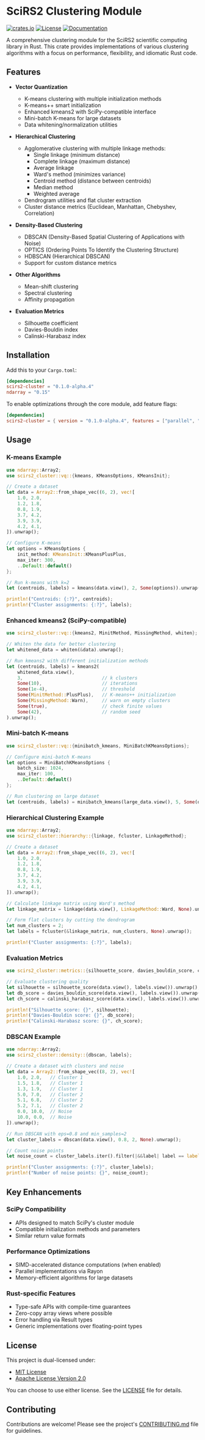 # SciRS2 Clustering Module

[![crates.io](https://img.shields.io/crates/v/scirs2-cluster.svg)](https://crates.io/crates/scirs2-cluster)
[![License](https://img.shields.io/badge/license-MIT%2FApache--2.0-blue.svg)](../LICENSE)
[![Documentation](https://img.shields.io/docsrs/scirs2-cluster)](https://docs.rs/scirs2-cluster)

A comprehensive clustering module for the SciRS2 scientific computing library in Rust. This crate provides implementations of various clustering algorithms with a focus on performance, flexibility, and idiomatic Rust code.

## Features

* **Vector Quantization**
  * K-means clustering with multiple initialization methods
  * K-means++ smart initialization
  * Enhanced kmeans2 with SciPy-compatible interface
  * Mini-batch K-means for large datasets
  * Data whitening/normalization utilities

* **Hierarchical Clustering**
  * Agglomerative clustering with multiple linkage methods:
    * Single linkage (minimum distance)
    * Complete linkage (maximum distance)
    * Average linkage
    * Ward's method (minimizes variance)
    * Centroid method (distance between centroids)
    * Median method
    * Weighted average
  * Dendrogram utilities and flat cluster extraction
  * Cluster distance metrics (Euclidean, Manhattan, Chebyshev, Correlation)

* **Density-Based Clustering**
  * DBSCAN (Density-Based Spatial Clustering of Applications with Noise)
  * OPTICS (Ordering Points To Identify the Clustering Structure)
  * HDBSCAN (Hierarchical DBSCAN)
  * Support for custom distance metrics

* **Other Algorithms**
  * Mean-shift clustering
  * Spectral clustering
  * Affinity propagation

* **Evaluation Metrics**
  * Silhouette coefficient
  * Davies-Bouldin index
  * Calinski-Harabasz index

## Installation

Add this to your `Cargo.toml`:

```toml
[dependencies]
scirs2-cluster = "0.1.0-alpha.4"
ndarray = "0.15"
```

To enable optimizations through the core module, add feature flags:

```toml
[dependencies]
scirs2-cluster = { version = "0.1.0-alpha.4", features = ["parallel", "simd"] }
```

## Usage

### K-means Example

```rust
use ndarray::Array2;
use scirs2_cluster::vq::{kmeans, KMeansOptions, KMeansInit};

// Create a dataset
let data = Array2::from_shape_vec((6, 2), vec![
    1.0, 2.0,
    1.2, 1.8,
    0.8, 1.9,
    3.7, 4.2,
    3.9, 3.9,
    4.2, 4.1,
]).unwrap();

// Configure K-means
let options = KMeansOptions {
    init_method: KMeansInit::KMeansPlusPlus,
    max_iter: 300,
    ..Default::default()
};

// Run k-means with k=2
let (centroids, labels) = kmeans(data.view(), 2, Some(options)).unwrap();

println!("Centroids: {:?}", centroids);
println!("Cluster assignments: {:?}", labels);
```

### Enhanced kmeans2 (SciPy-compatible)

```rust
use scirs2_cluster::vq::{kmeans2, MinitMethod, MissingMethod, whiten};

// Whiten the data for better clustering
let whitened_data = whiten(&data).unwrap();

// Run kmeans2 with different initialization methods
let (centroids, labels) = kmeans2(
    whitened_data.view(),
    3,                             // k clusters
    Some(10),                      // iterations
    Some(1e-4),                    // threshold
    Some(MinitMethod::PlusPlus),   // K-means++ initialization
    Some(MissingMethod::Warn),     // warn on empty clusters
    Some(true),                    // check finite values
    Some(42),                      // random seed
).unwrap();
```

### Mini-batch K-means

```rust
use scirs2_cluster::vq::{minibatch_kmeans, MiniBatchKMeansOptions};

// Configure mini-batch K-means
let options = MiniBatchKMeansOptions {
    batch_size: 1024,
    max_iter: 100,
    ..Default::default()
};

// Run clustering on large dataset
let (centroids, labels) = minibatch_kmeans(large_data.view(), 5, Some(options)).unwrap();
```

### Hierarchical Clustering Example

```rust
use ndarray::Array2;
use scirs2_cluster::hierarchy::{linkage, fcluster, LinkageMethod};

// Create a dataset
let data = Array2::from_shape_vec((6, 2), vec![
    1.0, 2.0,
    1.2, 1.8,
    0.8, 1.9,
    3.7, 4.2,
    3.9, 3.9,
    4.2, 4.1,
]).unwrap();

// Calculate linkage matrix using Ward's method
let linkage_matrix = linkage(data.view(), LinkageMethod::Ward, None).unwrap();

// Form flat clusters by cutting the dendrogram
let num_clusters = 2;
let labels = fcluster(&linkage_matrix, num_clusters, None).unwrap();

println!("Cluster assignments: {:?}", labels);
```

### Evaluation Metrics

```rust
use scirs2_cluster::metrics::{silhouette_score, davies_bouldin_score, calinski_harabasz_score};

// Evaluate clustering quality
let silhouette = silhouette_score(data.view(), labels.view()).unwrap();
let db_score = davies_bouldin_score(data.view(), labels.view()).unwrap();
let ch_score = calinski_harabasz_score(data.view(), labels.view()).unwrap();

println!("Silhouette score: {}", silhouette);
println!("Davies-Bouldin score: {}", db_score);
println!("Calinski-Harabasz score: {}", ch_score);
```

### DBSCAN Example

```rust
use ndarray::Array2;
use scirs2_cluster::density::{dbscan, labels};

// Create a dataset with clusters and noise
let data = Array2::from_shape_vec((8, 2), vec![
    1.0, 2.0,   // Cluster 1
    1.5, 1.8,   // Cluster 1
    1.3, 1.9,   // Cluster 1
    5.0, 7.0,   // Cluster 2
    5.1, 6.8,   // Cluster 2
    5.2, 7.1,   // Cluster 2
    0.0, 10.0,  // Noise
    10.0, 0.0,  // Noise
]).unwrap();

// Run DBSCAN with eps=0.8 and min_samples=2
let cluster_labels = dbscan(data.view(), 0.8, 2, None).unwrap();

// Count noise points
let noise_count = cluster_labels.iter().filter(|&&label| label == labels::NOISE).count();

println!("Cluster assignments: {:?}", cluster_labels);
println!("Number of noise points: {}", noise_count);
```

## Key Enhancements

### SciPy Compatibility
- APIs designed to match SciPy's cluster module
- Compatible initialization methods and parameters
- Similar return value formats

### Performance Optimizations
- SIMD-accelerated distance computations (when enabled)
- Parallel implementations via Rayon
- Memory-efficient algorithms for large datasets

### Rust-specific Features
- Type-safe APIs with compile-time guarantees
- Zero-copy array views where possible
- Error handling via Result types
- Generic implementations over floating-point types

## License

This project is dual-licensed under:

- [MIT License](../LICENSE-MIT)
- [Apache License Version 2.0](../LICENSE-APACHE)

You can choose to use either license. See the [LICENSE](../LICENSE) file for details.

## Contributing

Contributions are welcome! Please see the project's [CONTRIBUTING.md](../CONTRIBUTING.md) file for guidelines.